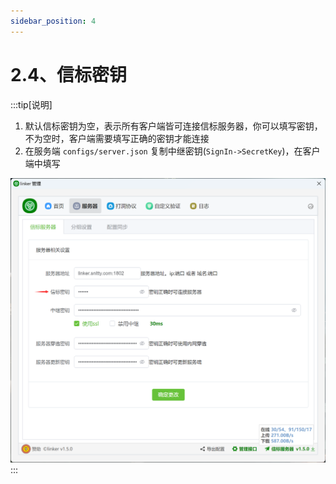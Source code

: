 ```yaml
---
sidebar_position: 4
---
```


# 2.4、信标密钥

:::tip[说明]

1. 默认信标密钥为空，表示所有客户端皆可连接信标服务器，你可以填写密钥，不为空时，客户端需要填写正确的密钥才能连接
2. 在服务端 `configs/server.json` 复制中继密钥(`SignIn->SecretKey`)，在客户端中填写

![Docusaurus Plushie](./img/signin.png)
:::
